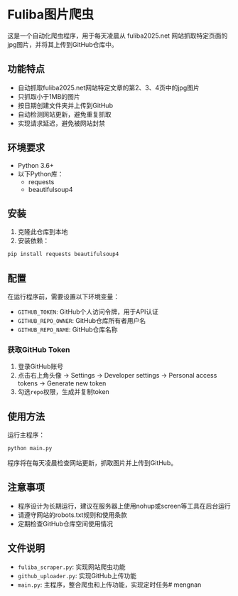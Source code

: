 # Fuliba图片爬虫

这是一个自动化爬虫程序，用于每天凌晨从 fuliba2025.net 网站抓取特定页面的jpg图片，并将其上传到GitHub仓库中。

## 功能特点

- 自动抓取fuliba2025.net网站特定文章的第2、3、4页中的jpg图片
- 只抓取小于1MB的图片
- 按日期创建文件夹并上传到GitHub
- 自动检测网站更新，避免重复抓取
- 实现请求延迟，避免被网站封禁

## 环境要求

- Python 3.6+
- 以下Python库：
  - requests
  - beautifulsoup4

## 安装

1. 克隆此仓库到本地
2. 安装依赖：

```bash
pip install requests beautifulsoup4
```

## 配置

在运行程序前，需要设置以下环境变量：

- `GITHUB_TOKEN`: GitHub个人访问令牌，用于API认证
- `GITHUB_REPO_OWNER`: GitHub仓库所有者用户名
- `GITHUB_REPO_NAME`: GitHub仓库名称

### 获取GitHub Token

1. 登录GitHub账号
2. 点击右上角头像 -> Settings -> Developer settings -> Personal access tokens -> Generate new token
3. 勾选`repo`权限，生成并复制token

## 使用方法

运行主程序：

```bash
python main.py
```

程序将在每天凌晨检查网站更新，抓取图片并上传到GitHub。

## 注意事项

- 程序设计为长期运行，建议在服务器上使用nohup或screen等工具在后台运行
- 请遵守网站的robots.txt规则和使用条款
- 定期检查GitHub仓库空间使用情况

## 文件说明

- `fuliba_scraper.py`: 实现网站爬虫功能
- `github_uploader.py`: 实现GitHub上传功能
- `main.py`: 主程序，整合爬虫和上传功能，实现定时任务# mengnan
